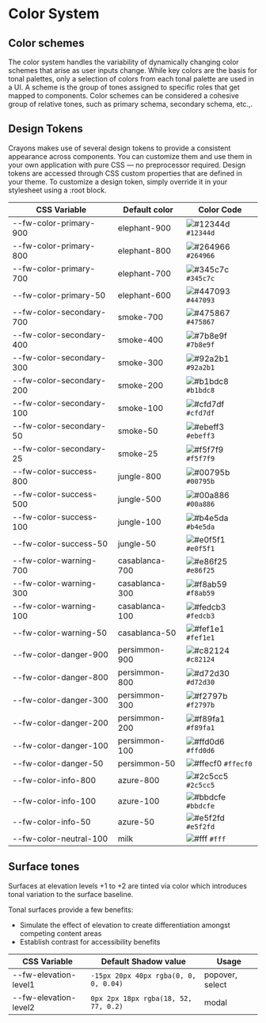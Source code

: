 # Color System

## Color schemes

The color system handles the variability of dynamically changing color schemes that arise as user inputs change.
While key colors are the basis for tonal palettes, only a selection of colors from each tonal palette are used in a UI. A scheme is the group of tones assigned to specific roles that get mapped to components. Color schemes can be considered a cohesive group of relative tones, such as primary schema, secondary schema, etc.,.

## Design Tokens

Crayons makes use of several design tokens to provide a consistent appearance across components. You can customize them and use them in your own application with pure CSS — no preprocessor required. Design tokens are accessed through CSS custom properties that are defined in your theme. To customize a design token, simply override it in your stylesheet using a :root block.

| CSS Variable             | Default color  | Color Code                                                                |
| ------------------------ | -------------- | ------------------------------------------------------------------------- |
| --fw-color-primary-900   | elephant-900   | ![#12344d](https://via.placeholder.com/15/12344d/12344d?text=+) `#12344d` |
| --fw-color-primary-800   | elephant-800   | ![#264966](https://via.placeholder.com/15/264966/264966?text=+) `#264966` |
| --fw-color-primary-700   | elephant-700   | ![#345c7c](https://via.placeholder.com/15/345c7c/345c7c?text=+) `#345c7c` |
| --fw-color-primary-50    | elephant-600   | ![#447093](https://via.placeholder.com/15/447093/447093?text=+) `#447093` |
| --fw-color-secondary-700 | smoke-700      | ![#475867](https://via.placeholder.com/15/475867/475867?text=+) `#475867` |
| --fw-color-secondary-400 | smoke-400      | ![#7b8e9f](https://via.placeholder.com/15/7b8e9f/7b8e9f?text=+) `#7b8e9f` |
| --fw-color-secondary-300 | smoke-300      | ![#92a2b1](https://via.placeholder.com/15/92a2b1/92a2b1?text=+) `#92a2b1` |
| --fw-color-secondary-200 | smoke-200      | ![#b1bdc8](https://via.placeholder.com/15/b1bdc8/b1bdc8?text=+) `#b1bdc8` |
| --fw-color-secondary-100 | smoke-100      | ![#cfd7df](https://via.placeholder.com/15/cfd7df/cfd7df?text=+) `#cfd7df` |
| --fw-color-secondary-50  | smoke-50       | ![#ebeff3](https://via.placeholder.com/15/ebeff3/ebeff3?text=+) `#ebeff3` |
| --fw-color-secondary-25  | smoke-25       | ![#f5f7f9](https://via.placeholder.com/15/f5f7f9/f5f7f9?text=+) `#f5f7f9` |
| --fw-color-success-800   | jungle-800     | ![#00795b](https://via.placeholder.com/15/00795b/00795b?text=+) `#00795b` |
| --fw-color-success-500   | jungle-500     | ![#00a886](https://via.placeholder.com/15/00a886/00a886?text=+) `#00a886` |
| --fw-color-success-100   | jungle-100     | ![#b4e5da](https://via.placeholder.com/15/b4e5da/b4e5da?text=+) `#b4e5da` |
| --fw-color-success-50    | jungle-50      | ![#e0f5f1](https://via.placeholder.com/15/e0f5f1/e0f5f1?text=+) `#e0f5f1` |
| --fw-color-warning-700   | casablanca-700 | ![#e86f25](https://via.placeholder.com/15/e86f25/e86f25?text=+) `#e86f25` |
| --fw-color-warning-300   | casablanca-300 | ![#f8ab59](https://via.placeholder.com/15/f8ab59/f8ab59?text=+) `#f8ab59` |
| --fw-color-warning-100   | casablanca-100 | ![#fedcb3](https://via.placeholder.com/15/fedcb3/fedcb3?text=+) `#fedcb3` |
| --fw-color-warning-50    | casablanca-50  | ![#fef1e1](https://via.placeholder.com/15/fef1e1/fef1e1?text=+) `#fef1e1` |
| --fw-color-danger-900    | persimmon-900  | ![#c82124](https://via.placeholder.com/15/c82124/c82124?text=+) `#c82124` |
| --fw-color-danger-800    | persimmon-800  | ![#d72d30](https://via.placeholder.com/15/d72d30/d72d30?text=+) `#d72d30` |
| --fw-color-danger-300    | persimmon-300  | ![#f2797b](https://via.placeholder.com/15/f2797b/f2797b?text=+) `#f2797b` |
| --fw-color-danger-200    | persimmon-200  | ![#f89fa1](https://via.placeholder.com/15/f89fa1/f89fa1?text=+) `#f89fa1` |
| --fw-color-danger-100    | persimmon-100  | ![#ffd0d6](https://via.placeholder.com/15/ffd0d6/ffd0d6?text=+) `#ffd0d6` |
| --fw-color-danger-50     | persimmon-50   | ![#ffecf0](https://via.placeholder.com/15/ffecf0/ffecf0?text=+) `#ffecf0` |
| --fw-color-info-800      | azure-800      | ![#2c5cc5](https://via.placeholder.com/15/2c5cc5/2c5cc5?text=+) `#2c5cc5` |
| --fw-color-info-100      | azure-100      | ![#bbdcfe](https://via.placeholder.com/15/bbdcfe/bbdcfe?text=+) `#bbdcfe` |
| --fw-color-info-50       | azure-50       | ![#e5f2fd](https://via.placeholder.com/15/e5f2fd/e5f2fd?text=+) `#e5f2fd` |
| --fw-color-neutral-100   | milk           | ![#fff](https://via.placeholder.com/15/fff/fff?text=+) `#fff`             |

## Surface tones

Surfaces at elevation levels +1 to +2 are tinted via color which introduces tonal variation to the surface baseline.

Tonal surfaces provide a few benefits:

- Simulate the effect of elevation to create differentiation amongst competing content areas
- Establish contrast for accessibility benefits

| CSS Variable          | Default Shadow value                  | Usage           |
| --------------------- | ------------------------------------- | --------------- |
| --fw-elevation-level1 | `-15px 20px 40px rgba(0, 0, 0, 0.04)` | popover, select |
| --fw-elevation-level2 | `0px 2px 18px rgba(18, 52, 77, 0.2)`  | modal           |

